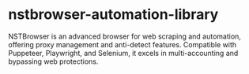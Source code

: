 # nstbrowser-automation-library
 NSTBrowser is an advanced browser for web scraping and automation, offering proxy management and anti-detect features. Compatible with Puppeteer, Playwright, and Selenium, it excels in multi-accounting and bypassing web protections.
